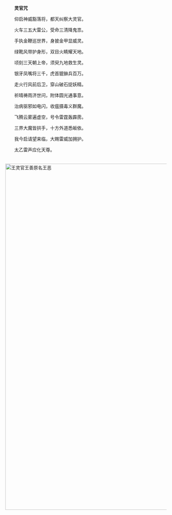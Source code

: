 　　**灵官咒**

　　仰启神威豁落将，都天纠察大灵官。

　　火车三五大雷公，受命三清降鬼祟。

　　手执金鞭巡世界，身披金甲显威灵。

　　绿靴风带护身形，双目火睛耀天地。

　　顷刻三天朝上帝，须臾九地救生灵。

　　银牙凤嘴将三千，虎首貔貅兵百万。

　　走火行风前后卫，穿山破石捉妖精。

　　祈晴祷雨济世问，附体圆光通事意。

　　治病驱邪如电闪，收瘟摄毒义群魔。

　　飞腾云雾遍虚空，号令雷霆轰霹雳。

　　三界大魔皆拱手，十方外道悉皈依。

　　我今启请望来临，大赐雷威加拥护。

　　太乙雷声应化天尊。

　　<img src="Assets/d439b6003af33a87e5e2719fcb5c10385243b5a3_01fl.jpeg" width="1080" alt="王灵官王善原名王恶"></img>